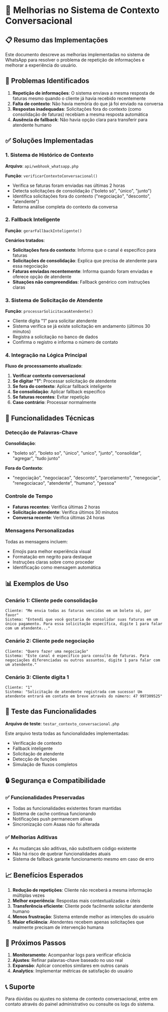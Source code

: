 # 🧠 Melhorias no Sistema de Contexto Conversacional

## 📋 Resumo das Implementações

Este documento descreve as melhorias implementadas no sistema de WhatsApp para resolver o problema de repetição de informações e melhorar a experiência do usuário.

## 🎯 Problemas Identificados

1. **Repetição de informações**: O sistema enviava a mesma resposta de faturas mesmo quando o cliente já havia recebido recentemente
2. **Falta de contexto**: Não havia memória do que já foi enviado na conversa
3. **Respostas inadequadas**: Solicitações fora do contexto (como consolidação de faturas) recebiam a mesma resposta automática
4. **Ausência de fallback**: Não havia opção clara para transferir para atendente humano

## ✅ Soluções Implementadas

### 1. Sistema de Histórico de Contexto

**Arquivo**: `api/webhook_whatsapp.php`

**Função**: `verificarContextoConversacional()`

- Verifica se faturas foram enviadas nas últimas 2 horas
- Detecta solicitações de consolidação ("boleto só", "único", "junto")
- Identifica solicitações fora do contexto ("negociação", "desconto", "atendente")
- Retorna análise completa do contexto da conversa

### 2. Fallback Inteligente

**Função**: `gerarFallbackInteligente()`

**Cenários tratados**:
- **Solicitações fora do contexto**: Informa que o canal é específico para faturas
- **Solicitações de consolidação**: Explica que precisa de atendente para essa negociação
- **Faturas enviadas recentemente**: Informa quando foram enviadas e oferece opção de atendente
- **Situações não compreendidas**: Fallback genérico com instruções claras

### 3. Sistema de Solicitação de Atendente

**Função**: `processarSolicitacaoAtendente()`

- Cliente digita "1" para solicitar atendente
- Sistema verifica se já existe solicitação em andamento (últimos 30 minutos)
- Registra a solicitação no banco de dados
- Confirma o registro e informa o número de contato

### 4. Integração na Lógica Principal

**Fluxo de processamento atualizado**:

1. **Verificar contexto conversacional**
2. **Se digitar "1"**: Processar solicitação de atendente
3. **Se fora do contexto**: Aplicar fallback inteligente
4. **Se consolidação**: Aplicar fallback específico
5. **Se faturas recentes**: Evitar repetição
6. **Caso contrário**: Processar normalmente

## 🔧 Funcionalidades Técnicas

### Detecção de Palavras-Chave

**Consolidação**:
- "boleto só", "boleto so", "único", "unico", "junto", "consolidar", "agregar", "tudo junto"

**Fora do Contexto**:
- "negociação", "negociacao", "desconto", "parcelamento", "renegociar", "renegociacao", "atendente", "humano", "pessoa"

### Controle de Tempo

- **Faturas recentes**: Verifica últimas 2 horas
- **Solicitação atendente**: Verifica últimos 30 minutos
- **Conversa recente**: Verifica últimas 24 horas

### Mensagens Personalizadas

Todas as mensagens incluem:
- Emojis para melhor experiência visual
- Formatação em negrito para destaque
- Instruções claras sobre como proceder
- Identificação como mensagem automática

## 📊 Exemplos de Uso

### Cenário 1: Cliente pede consolidação
```
Cliente: "Me envia todas as faturas vencidas em um boleto só, por favor"
Sistema: "Entendi que você gostaria de consolidar suas faturas em um único pagamento. Para essa solicitação específica, digite 1 para falar com um atendente..."
```

### Cenário 2: Cliente pede negociação
```
Cliente: "Quero fazer uma negociação"
Sistema: "Este canal é específico para consulta de faturas. Para negociações diferenciadas ou outros assuntos, digite 1 para falar com um atendente."
```

### Cenário 3: Cliente digita 1
```
Cliente: "1"
Sistema: "Solicitação de atendente registrada com sucesso! Um atendente entrará em contato em breve através do número: 47 997309525"
```

## 🧪 Teste das Funcionalidades

**Arquivo de teste**: `testar_contexto_conversacional.php`

Este arquivo testa todas as funcionalidades implementadas:
- Verificação de contexto
- Fallback inteligente
- Solicitação de atendente
- Detecção de funções
- Simulação de fluxos completos

## 🔒 Segurança e Compatibilidade

### ✅ Funcionalidades Preservadas
- Todas as funcionalidades existentes foram mantidas
- Sistema de cache continua funcionando
- Notificações push permanecem ativas
- Sincronização com Asaas não foi alterada

### ✅ Melhorias Aditivas
- As mudanças são aditivas, não substituem código existente
- Não há risco de quebrar funcionalidades atuais
- Sistema de fallback garante funcionamento mesmo em caso de erro

## 📈 Benefícios Esperados

1. **Redução de repetições**: Cliente não receberá a mesma informação múltiplas vezes
2. **Melhor experiência**: Respostas mais contextualizadas e úteis
3. **Transferência eficiente**: Cliente pode facilmente solicitar atendente humano
4. **Menos frustração**: Sistema entende melhor as intenções do usuário
5. **Maior eficiência**: Atendentes recebem apenas solicitações que realmente precisam de intervenção humana

## 🚀 Próximos Passos

1. **Monitoramento**: Acompanhar logs para verificar eficácia
2. **Ajustes**: Refinar palavras-chave baseado no uso real
3. **Expansão**: Aplicar conceitos similares em outros canais
4. **Analytics**: Implementar métricas de satisfação do usuário

## 📞 Suporte

Para dúvidas ou ajustes no sistema de contexto conversacional, entre em contato através do painel administrativo ou consulte os logs do sistema. 